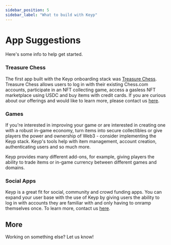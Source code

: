 ```yaml
---
sidebar_position: 5
sidebar_label: "What to build with Keyp"
---
```


# App Suggestions

Here's some info to help get started.

### Treasure Chess

The first app built with the Keyp onboarding stack was [Treasure Chess](https://treasure.chess.com). Treasure Chess allows users to log in with their existing Chess.com accounts, participate in an NFT collecting game, access a gasless NFT marketplace using USDC and buy items with credit cards. If you are curious about our offerings and would like to learn more, please contact us [here](https://usekeyp.com).

### Games

If you're interested in improving your game or are interested in creating one with a robust in-game economy, turn items into secure collectibles or give players the power and ownership of Web3 - consider implementing the Keyp stack. Keyp's tools help with item management, account creation, authenticating users and so much more.

Keyp provides many different add-ons, for example, giving players the ability to trade items or in-game currency between different games and domains.

### Social Apps

Keyp is a great fit for social, community and crowd funding apps. You can expand your user base with the use of Keyp by giving users the ability to log in with accounts they are familiar with and only having to onramp themselves once. To learn more, contact us [here](https://usekeyp.com).

## More

Working on something else? Let us know!

